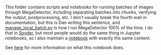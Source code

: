 This folder contains scripts and notebooks for running batches of images through MegaDetector, including separating batches into chunks, verifying the output, postprocessing, etc.  I don't usually break the fourth wall in documentation, but this is Dan writing this sentence, and [manage_local_batch.py](manage_local_batch.py) is how I run MegaDetector 100% of the time.  I do that in [Spyder](https://www.spyder-ide.org/), but most people would do the same thing in Jupyter notebooks, so I also maintain a [notebook](manage_local_batch.ipynb) with exactly the same content.

See [here](https://github.com/agentmorris/MegaDetector/blob/main/megadetector.md#ok-but-is-that-how-the-md-devs-run-the-model) for more information on what this notebook does.